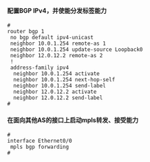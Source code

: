#### 配置BGP IPv4，并使能分发标签能力
```text
#
router bgp 1
 no bgp default ipv4-unicast
 neighbor 10.0.1.254 remote-as 1
 neighbor 10.0.1.254 update-source Loopback0
 neighbor 12.0.12.2 remote-as 2
 !
 address-family ipv4
  neighbor 10.0.1.254 activate
  neighbor 10.0.1.254 next-hop-self
  neighbor 10.0.1.254 send-label
  neighbor 12.0.12.2 activate
  neighbor 12.0.12.2 send-label
#
```

#### 在面向其他AS的接口上启动mpls转发、接受能力
```text
#
interface Ethernet0/0
 mpls bgp forwarding
#
```
